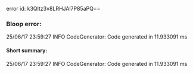 error id: k3QItz3v8LRHJAl7P85aPQ==
### Bloop error:

25/06/17 23:59:27 INFO CodeGenerator: Code generated in 11.933091 ms
#### Short summary: 

25/06/17 23:59:27 INFO CodeGenerator: Code generated in 11.933091 ms
